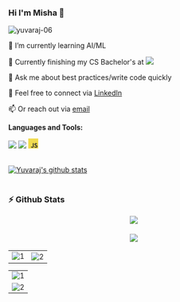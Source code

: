 ### Hi I'm Misha 👋
<img src="https://komarev.com/ghpvc/?username=ml-lubich&label=Views&color=blue&style=plastic" alt="yuvaraj-06" />


🔭 I’m currently learning AI/ML

🌱 Currently finishing my CS Bachelor's at <code><img height="20" src="https://brand.berkeley.edu/logo/"></code>

💬 Ask me about best practices/write code quickly

🔗 Feel free to connect via [LinkedIn](https://www.linkedin.com/in/misha-lubich/)

📫 Or reach out via [email](mailto:mishalubich007@berkeley.edu)

**Languages and Tools:**  

<code><img height="20" src="https://www.python.org/static/opengraph-icon-200x200.png"></code>
<code><img height="20" src="https://encrypted-tbn0.gstatic.com/images?q=tbn%3AANd9GcSnt0s4-cSHFsZEacCtBUlw-mhL3CW2mI-KJw&usqp=CAU"></code>
<code><img height="20" src="https://raw.githubusercontent.com/github/explore/80688e429a7d4ef2fca1e82350fe8e3517d3494d/topics/javascript/javascript.png"></code>

<br>
<a href="https://github.com/yuvaraj-06">
   <img src="https://github-readme-stats.vercel.app/api?username=ml-lubich&hide=issues&show_icons=true&theme=gotham&locale=en&layout=compact" alt="Yuvaraj's github stats" width=450px/>
</a><br><br>
 
 ### ⚡ Github Stats
 <p align="center">
<img src="https://github-profile-trophy.vercel.app/?username=ml-lubich&theme=darkhub">
<br><br>
<img src="https://github-readme-streak-stats.herokuapp.com/?user=ml-lubich&theme=merko">
</p>
<table>
  <tr>
    <td><img src="https://github-readme-stats.vercel.app/api?username=ml-lubich&theme=radical&show_icons=true&include_all_commits=true&count_private=true"  display=block width=100% height=auto alt="1"></td>
    <td><img src="https://github-readme-stats.vercel.app/api/top-langs/?username=ml-lubich&theme=radical&layout=compact&hide=Jupyter%20Notebook&langs_count=7"  display=block height=190 align="center" alt="2"></td>
   </tr>
</table>

<table>
  <tr>
    <td><img src="https://github-profile-summary-cards.vercel.app/api/cards/profile-details?username=ml-lubich&theme=solarized_dark"  display=block width=100% height=auto alt="1"></td>
   </tr>
   <tr>
      <td><img src="https://activity-graph.herokuapp.com/graph?username=ml-lubich&bg_color=073642&color=859900&line=006400&point=35aea1&area=true" display=block width=100% height=auto alt="2"></td>
  </td>
  </tr>
</table>
